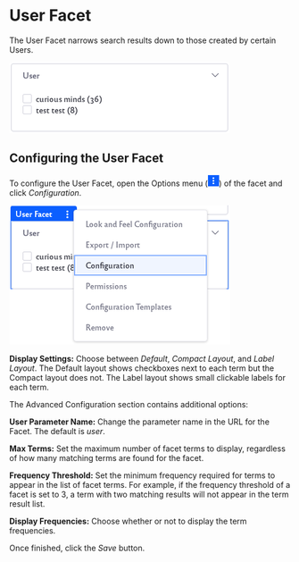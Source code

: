 # User Facet

The User Facet narrows search results down to those created by certain Users.

![Example of user facet results.](user-facet/images/01.png)

## Configuring the User Facet

To configure the User Facet, open the Options menu (![Click on the options icon of the search bar.](../../../images/icon-app-options.png)) of the facet and click *Configuration*.

![Click on the Configuration option.](user-facet/images/02.png)

**Display Settings:** Choose between *Default*, *Compact Layout*, and *Label Layout*. The Default layout shows checkboxes next to each term but the Compact layout does not. The Label layout shows small clickable labels for each term.

The Advanced Configuration section contains additional options: 

**User Parameter Name:** Change the parameter name in the URL for the Facet. The default is *user*. 

**Max Terms:** Set the maximum number of facet terms to display, regardless of how many matching terms are found for the facet.

**Frequency Threshold:** Set the minimum frequency required for terms to appear in the list of facet terms. For example, if the frequency threshold of a facet is set to 3, a term with two matching results will not appear in the term result list.

**Display Frequencies:** Choose whether or not to display the term frequencies.

Once finished, click the *Save* button.
